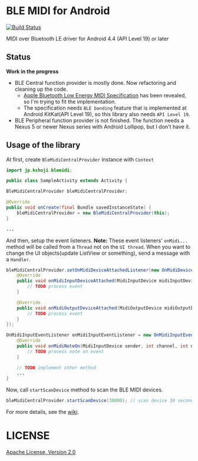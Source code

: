 BLE MIDI for Android
====================
[![Build Status](https://travis-ci.org/kshoji/BLE-MIDI-for-Android.svg?branch=develop)](https://travis-ci.org/kshoji/BLE-MIDI-for-Android)

MIDI over Bluetooth LE driver for Android 4.4 (API Level 19) or later

﻿Status
------

**Work in the progress**

- BLE Central function provider is mostly done. Now refactoring and cleaning up the code.
    - [Apple Bluetooth Low Energy MIDI Specification](https://developer.apple.com/bluetooth/Apple-Bluetooth-Low-Energy-MIDI-Specification.pdf) has been revealed, so I'm trying to fit the implementation.
    - The specification needs `BLE bonding` feature that is implemented at Android KitKat(API Level 19), so this library also needs `API Level 19`.
- BLE Peripheral function provider is not finished. The function needs a Nexus 5 or newer Nexus series with Android Lollipop, but I don't have it.

Usage of the library
--------------------

At first, create `BleMidiCentralProvider` instance with `Context`
```java
import jp.kshoji.blemidi;

public class SampleActivity extends Activity {

BleMidiCentralProvider bleMidiCentralProvider;

@Override
public void onCreate(final Bundle savedInstanceState) {
    bleMidiCentralProvider = new BleMidiCentralProvider(this);
}

...
```

And then, setup the event listeners.
**Note:** These event listeners' `onMidi...` method will be called from a `Thread` not on the `UI thread`.
When you want to change the UI objects(update ListView or something), send a message with a `Handler`.

```java
bleMidiCentralProvider.setOnMidiDeviceAttachedListener(new OnMidiDeviceAttachedListener() {
    @Override
    public void onMidiInputDeviceAttached(MidiInputDevice midiInputDevice) {
        // TODO process event
    }

    @Override
    public void onMidiOutputDeviceAttached(MidiOutputDevice midiOutputDevice) {
        // TODO process event
    }
});

OnMidiInputEventListener onMidiInputEventListener = new OnMidiInputEventListener() {
    @Override
    public void onMidiNoteOn(MidiInputDevice sender, int channel, int note, int velocity) {
        // TODO process note on event
    }

    // TODO implement other method
    ...
}
```

Now, call `startScanDevice` method to scan the BLE MIDI devices.

```java
bleMidiCentralProvider.startScanDevice(30000); // scan device 30 seconds
```

For more details, see the [wiki](https://github.com/kshoji/BLE-MIDI-for-Android/wiki).

LICENSE
=======
[Apache License, Version 2.0](http://www.apache.org/licenses/LICENSE-2.0)
